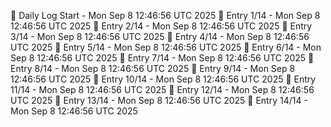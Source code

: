 📅 Daily Log Start - Mon Sep  8 12:46:56 UTC 2025
📌 Entry 1/14 - Mon Sep  8 12:46:56 UTC 2025
📌 Entry 2/14 - Mon Sep  8 12:46:56 UTC 2025
📌 Entry 3/14 - Mon Sep  8 12:46:56 UTC 2025
📌 Entry 4/14 - Mon Sep  8 12:46:56 UTC 2025
📌 Entry 5/14 - Mon Sep  8 12:46:56 UTC 2025
📌 Entry 6/14 - Mon Sep  8 12:46:56 UTC 2025
📌 Entry 7/14 - Mon Sep  8 12:46:56 UTC 2025
📌 Entry 8/14 - Mon Sep  8 12:46:56 UTC 2025
📌 Entry 9/14 - Mon Sep  8 12:46:56 UTC 2025
📌 Entry 10/14 - Mon Sep  8 12:46:56 UTC 2025
📌 Entry 11/14 - Mon Sep  8 12:46:56 UTC 2025
📌 Entry 12/14 - Mon Sep  8 12:46:56 UTC 2025
📌 Entry 13/14 - Mon Sep  8 12:46:56 UTC 2025
📌 Entry 14/14 - Mon Sep  8 12:46:56 UTC 2025
